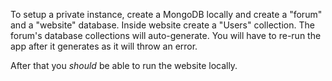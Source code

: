 To setup a private instance, create a MongoDB locally and create a "forum" and a "website" database. Inside website create a "Users" collection. The forum's database collections will auto-generate. You will have to re-run the app after it generates as it will throw an error.

After that you <i>should</i> be able to run the website locally.
